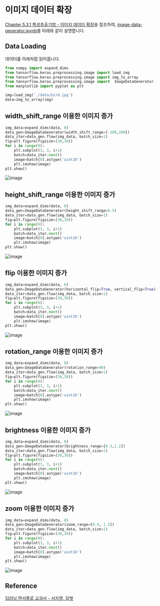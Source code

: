 # 이미지 데이터 확장

[Chapter 5.3.1 특성추출기법 - 이미지 데이터 확장](https://github.com/gilbutITbook/080263/blob/master/chap5/python_5%EC%9E%A5.ipynb)을 참조하여, [image-data-generator.ipynb](https://github.com/kyopark2014/ML-Algorithms/blob/main/dl-textbook/image-data-generator/image-data-generator.ipynb)를 아래와 같이 설명합니다. 

## Data Loading

데이터를 아래처럼 읽어옵니다. 

```python
from numpy import expand_dims
from tensorflow.keras.preprocessing.image import load_img
from tensorflow.keras.preprocessing.image import img_to_array
from tensorflow.keras.preprocessing.image import  ImageDataGenerator
from matplotlib import pyplot as plt

img=load_img('./data/bird.jpg')
data=img_to_array(img) 
```

## width_shift_range 이용한 이미지 증가

```python
img_data=expand_dims(data, 0) 
data_gen=ImageDataGenerator(width_shift_range=[-200,200]) 
data_iter=data_gen.flow(img_data, batch_size=1) 
fig=plt.figure(figsize=(30,30))
for i in range(9):
    plt.subplot(3, 3, i+1)
    batch=data_iter.next()
    image=batch[0].astype('uint16')
    plt.imshow(image)
plt.show()
```

![image](https://user-images.githubusercontent.com/52392004/193434434-06433ac2-a5de-475f-b1d3-494f6615f924.png)

## height_shift_range 이용한 이미지 증가

```python
img_data=expand_dims(data, 0) 
data_gen=ImageDataGenerator(height_shift_range=0.5) 
data_iter=data_gen.flow(img_data, batch_size=1) 
fig=plt.figure(figsize=(30,30))
for i in range(9):
    plt.subplot(3, 3, i+1)
    batch=data_iter.next()
    image=batch[0].astype('uint16')
    plt.imshow(image)
plt.show()
```

![image](https://user-images.githubusercontent.com/52392004/193434452-0281053e-45f6-497c-af16-ae24431e4c4a.png)


## flip 이용한 이미지 증가

```python
img_data=expand_dims(data, 0) 
data_gen=ImageDataGenerator(horizontal_flip=True, vertical_flip=True)
data_iter=data_gen.flow(img_data, batch_size=1) 
fig=plt.figure(figsize=(30,30))
for i in range(9):
    plt.subplot(3, 3, i+1)
    batch=data_iter.next()
    image=batch[0].astype('uint16')
    plt.imshow(image)
plt.show()
```

![image](https://user-images.githubusercontent.com/52392004/193434469-8ca17db6-f4b7-4176-a834-16e64a19bbb5.png)



## rotation_range 이용한 이미지 증가

```python
img_data=expand_dims(data, 0) 
data_gen=ImageDataGenerator(rotation_range=90) 
data_iter=data_gen.flow(img_data, batch_size=1) 
fig=plt.figure(figsize=(30,30))
for i in range(9):
    plt.subplot(3, 3, i+1)
    batch=data_iter.next()
    image=batch[0].astype('uint16')
    plt.imshow(image)
plt.show()
```

![image](https://user-images.githubusercontent.com/52392004/193434484-355841c1-1ee8-40dc-bf21-07a9eafe78fe.png)

## brightness 이용한 이미지 증가

```python
img_data=expand_dims(data, 0) 
data_gen=ImageDataGenerator(brightness_range=[0.3,1.2]) 
data_iter=data_gen.flow(img_data, batch_size=1) 
fig=plt.figure(figsize=(30,30))
for i in range(9):
    plt.subplot(3, 3, i+1)
    batch=data_iter.next()
    image=batch[0].astype('uint16')
    plt.imshow(image)
plt.show()
```

![image](https://user-images.githubusercontent.com/52392004/193434493-e9d9cb1d-9b46-4287-b971-403589656104.png)


## zoom 이용한 이미지 증가

```python
img_data=expand_dims(data, 0) 
data_gen=ImageDataGenerator(zoom_range=[0.4, 1.5]) 
data_iter=data_gen.flow(img_data, batch_size=1) 
fig=plt.figure(figsize=(30,30))
for i in range(9):
    plt.subplot(3, 3, i+1)
    batch=data_iter.next()
    image=batch[0].astype('uint16')
    plt.imshow(image)
plt.show()
```

![image](https://user-images.githubusercontent.com/52392004/193434510-d6bac07d-4e0b-4a5b-8be9-5c4e44df9421.png)


## Reference 

[딥러닝 텐서플로 교과서 - 서지영, 길벗](https://github.com/gilbutITbook/080263)
